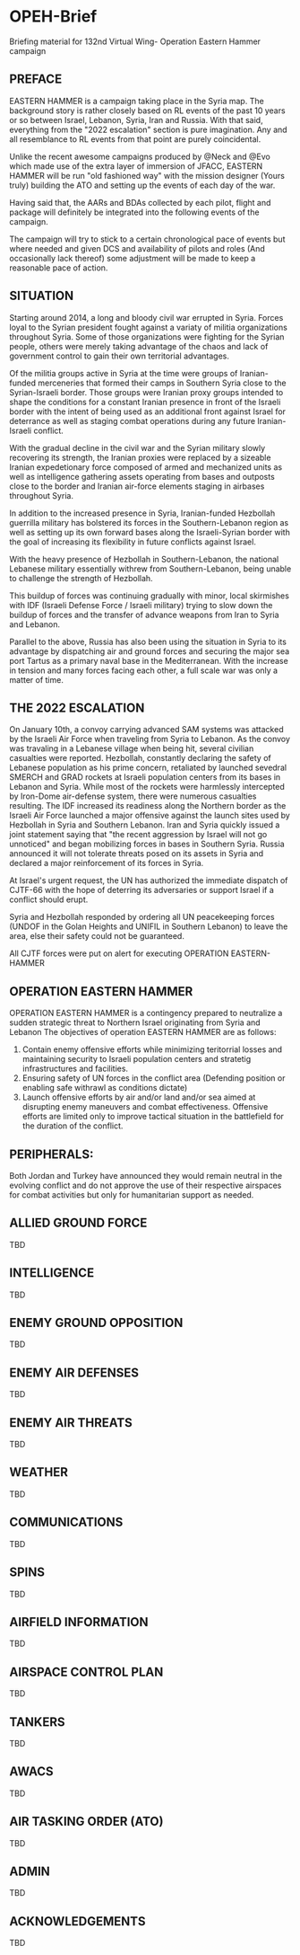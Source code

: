 # OPEH-Brief
Briefing material for 132nd Virtual Wing- Operation Eastern Hammer campaign

## PREFACE 

EASTERN HAMMER is a campaign taking place in the Syria map. The background story is rather closely based on RL events of the past 10 years or so between Israel, Lebanon, Syria, Iran and Russia. With that said, everything from the "2022 escalation" section is pure imagination. Any and all resemblance to RL events from that point are purely coincidental.

Unlike the recent awesome campaigns produced by @Neck and @Evo which made use of the extra layer of immersion of JFACC, EASTERN HAMMER will be run "old fashioned way" with the mission designer (Yours truly) building the ATO and setting up the events of each day of the war. 

Having said that, the AARs and BDAs collected by each pilot, flight and package will definitely be integrated into the following events of the campaign.

The campaign will try to stick to a certain chronological pace of events but where needed and given DCS and availability of pilots and roles (And occasionally lack thereof) some adjustment will be made to keep a reasonable pace of action.

## SITUATION

Starting around 2014, a long and bloody civil war errupted in Syria.
Forces loyal to the Syrian president fought against a variaty of militia organizations throughout Syria. Some of those organizations were fighting for the Syrian people, others were merely taking advantage of the chaos and lack of government control to gain their own territorial advantages.

Of the militia groups active in Syria at the time were groups of Iranian-funded merceneries that formed their camps in Southern Syria close to the Syrian-Israeli border. Those groups were Iranian proxy groups intended to shape the conditions for a constant Iranian presence in front of the Israeli border with the intent of being used as an additional front against Israel for deterrance as well as staging combat operations during any future Iranian-Israeli conflict.

With the gradual decline in the civil war and the Syrian military slowly recovering its strength, the Iranian proxies were replaced by a sizeable Iranian expedetionary force composed of armed and mechanized units as well as intelligence gathering assets operating from bases and outposts close to the border and Iranian air-force elements staging in airbases throughout Syria.

In addition to the increased presence in Syria, Iranian-funded Hezbollah guerrilla military has bolstered its forces in the Southern-Lebanon region as well as setting up its own forward bases along the Israeli-Syrian border with the goal of increasing its flexibility in future conflicts against Israel.

With the heavy presence of Hezbollah in Southern-Lebanon, the national Lebanese military essentially withrew from Southern-Lebanon, being unable to challenge the strength of Hezbollah.

This buildup of forces was continuing gradually with minor, local skirmishes with IDF (Israeli Defense Force / Israeli military) trying to slow down the buildup of forces and the transfer of advance weapons from Iran to Syria and Lebanon. 

Parallel to the above, Russia has also been using the situation in Syria to its advantage by dispatching air and ground forces and securing the major sea port Tartus as a primary naval base in the Mediterranean.
With the increase in tension and many forces facing each other, a full scale war was only a matter of time.

## THE 2022 ESCALATION

On January 10th, a convoy carrying advanced SAM systems was attacked by the Israeli Air Force when traveling from Syria to Lebanon. As the convoy was travaling in a Lebanese village when being hit, several civilian casualties were reported.
Hezbollah, constantly declaring the safety of Lebanese population as his prime concern, retaliated by launched sevedral SMERCH and GRAD rockets at Israeli population centers from its bases in Lebanon and Syria.
While most of the rockets were harmlessly intercepted by Iron-Dome air-defense system, there were numerous casualties resulting.
The IDF increased its readiness along the Northern border as the Israeli Air Force launched a major offensive against the launch sites used by Hezbollah in Syria and Southern Lebanon.
Iran and Syria quickly issued a joint statement saying that "the recent aggression by Israel will not go unnoticed" and began mobilizing forces in bases in Southern Syria.
Russia announced it will not tolerate threats posed on its assets in Syria and declared a major reinforcement of its forces in Syria.

At Israel's urgent request, the UN has authorized the immediate dispatch of CJTF-66 with the hope of deterring its adversaries or support Israel if a conflict should erupt.

Syria and Hezbollah responded by ordering all UN peacekeeping forces (UNDOF in the Golan Heights and UNIFIL in Southern Lebanon) to leave the area, else their safety could not be guaranteed.

All CJTF forces were put on alert for executing OPERATION EASTERN-HAMMER

## OPERATION EASTERN HAMMER

OPERATION EASTERN HAMMER is a contingency prepared to neutralize a sudden strategic threat to Northern Israel originating from Syria and Lebanon
The objectives of operation EASTERN HAMMER are as follows:
1) Contain enemy offensive efforts while minimizing teritorrial losses and maintaining security to Israeli population centers and stratetig infrastructures and facilities.
2) Ensuring safety of UN forces in the conflict area (Defending position or enabling safe withrawl as conditions dictate)
3) Launch offensive efforts by air and/or land and/or sea aimed at disrupting enemy maneuvers and combat effectiveness. Offensive efforts are limited only to improve tactical situation in the battlefield for the duration of the conflict.

## PERIPHERALS:

Both Jordan and Turkey have announced they would remain neutral in the evolving conflict and do not approve the use of their respective airspaces for combat activities but only for humanitarian support as needed.

## ALLIED GROUND FORCE

TBD

## INTELLIGENCE

TBD

## ENEMY GROUND OPPOSITION

TBD

## ENEMY AIR DEFENSES

TBD

## ENEMY AIR THREATS

TBD

## WEATHER

TBD

## COMMUNICATIONS

TBD

## SPINS

TBD

## AIRFIELD INFORMATION

TBD

## AIRSPACE CONTROL PLAN

TBD

## TANKERS

TBD

## AWACS

TBD

## AIR TASKING ORDER (ATO)

TBD

## ADMIN

TBD

## ACKNOWLEDGEMENTS

TBD


